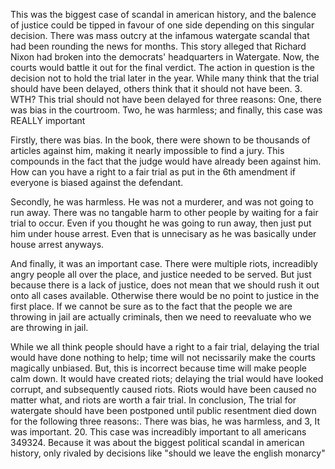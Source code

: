 This was the biggest case of scandal in american history, and the balence of justice could be tipped in favour of one side depending on this singular decision. There was mass outcry at the infamous watergate scandal that had been rounding the news for months. This story alleged that Richard Nixon had broken into the democrats' headquarters in Watergate. Now, the courts would battle it out for the final verdict. The action in question is the decision not to hold the trial later in the year. While many think that the trial should have been delayed, others think that it should not have been.
	3. WTH?
This trial should not have been delayed for three reasons: One, there was bias in the courtroom. Two, he was harmless; and finally, this case was REALLY important

Firstly, there was bias. In the book, there were shown to be thousands of articles against him, making it nearly impossible to find a jury. This compounds in the fact that the judge would have already been against him. How can you have a right to a fair trial as put in the 6th amendment if everyone is biased against the defendant.

Secondly, he was harmless. He was not a murderer, and was not going to run away. There was no tangable harm to other people by waiting for a fair trial to occur. Even if you thought he was going to run away, then just put him under house arrest. Even that is unnecisary as he was basically under house arrest anyways. 

And finally, it was an important case. There were multiple riots, increadibly angry people all over the place, and justice needed to be served. But just because there is a lack of justice, does not mean that we should rush it out onto all cases available. Otherwise there would be no point to justice in the first place. If we cannot be sure as to the fact that the people we are throwing in jail are actually criminals, then we need to reevaluate who we are throwing in jail.

While we all think people should have a right to a fair trial, delaying the trial would have done nothing to help; time will not necissarily make the courts magically unbiased. But, this is incorrect because time will make people calm down. It would have created riots; delaying the trial would have looked corrupt, and subsequently caused riots. Riots would have been caused no matter what, and riots are worth a fair trial. In conclusion, The trial for watergate should have been postponed until public resentment died down for the following three reasons:. There was bias, he was harmless, and 3, It was important.
20. This case was increadibly important to all americans
349324. Because it was about the biggest political scandal in american history, only rivaled by decisions like "should we leave the english monarcy"
